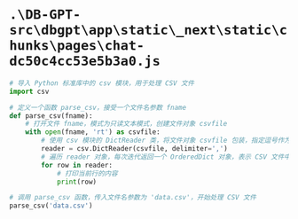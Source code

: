 # `.\DB-GPT-src\dbgpt\app\static\_next\static\chunks\pages\chat-dc50c4cc53e5b3a0.js`

```py
# 导入 Python 标准库中的 csv 模块，用于处理 CSV 文件
import csv

# 定义一个函数 parse_csv，接受一个文件名参数 fname
def parse_csv(fname):
    # 打开文件 fname，模式为只读文本模式，创建文件对象 csvfile
    with open(fname, 'rt') as csvfile:
        # 使用 csv 模块的 DictReader 类，将文件对象 csvfile 包装，指定逗号作为字段分隔符
        reader = csv.DictReader(csvfile, delimiter=',')
        # 遍历 reader 对象，每次迭代返回一个 OrderedDict 对象，表示 CSV 文件中的一行数据
        for row in reader:
            # 打印当前行的内容
            print(row)

# 调用 parse_csv 函数，传入文件名参数为 'data.csv'，开始处理 CSV 文件
parse_csv('data.csv')
```